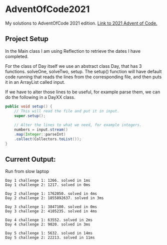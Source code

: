 # AdventOfCode2021
My solutions to AdventOfCode 2021 edition. [Link to 2021 Advent of Code.](https://adventofcode.com/2021)

## Project Setup
In the Main class I am using Reflection to retrieve the dates I have completed. 

For the class of Day itself we use an abstract class Day, that has 3 functions. solveOne, solveTwo, setup.
The setup() function will have default code running that reads the lines from the corresponding file,
and then puts it in an ArrayList called input.
 
 If we have to alter those lines to be useful, for example parse them, we can do the following
in a DayXX class.

```java
public void setup() {
    // This will read the file and put it in input.
    super.setup();
    
    // Alter the lines to what we need, for example integers.
    numbers = input.stream()
    .map(Integer::parseInt)
    .collect(Collectors.toList());
}
```

## Current Output:

Run from slow laptop

```
Day 1 challenge 1: 1266. solved in 1ms
Day 1 challenge 2: 1217. solved in 0ms

Day 2 challenge 1: 1762050. solved in 4ms
Day 2 challenge 2: 1855892637. solved in 3ms

Day 3 challenge 1: 3847100. solved in 0ms
Day 3 challenge 2: 4105235. solved in 4ms

Day 4 challenge 1: 63552. solved in 2ms
Day 4 challenge 2: 9020. solved in 3ms

Day 5 challenge 1: 5632. solved in 14ms
Day 5 challenge 2: 22213. solved in 11ms
```
